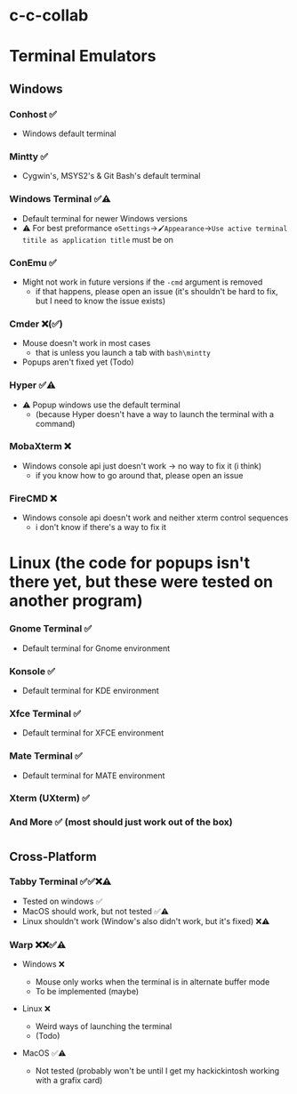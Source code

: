 # c-c-collab

# Terminal Emulators

## Windows

### __Conhost ✅__
- Windows default terminal

### __Mintty ✅__
- Cygwin's, MSYS2's & Git Bash's default terminal

### __Windows Terminal ✅⚠️__
- Default terminal for newer Windows versions
- ⚠️ For best preformance `⚙️Settings`->`🖌️Appearance`->`Use active terminal titile as application title` must be on

### __ConEmu ✅__
- Might not work in future versions if the `-cmd` argument is removed
  - if that happens, please open an issue (it's shouldn't be hard to fix, but I need to know the issue exists)

### __Cmder ❌(✅)__
- Mouse doesn't work in most cases
    - that is unless you launch a tab with `bash\mintty`
- Popups aren't fixed yet (Todo)

### __Hyper ✅⚠️__
- ⚠️ Popup windows use the default terminal
  - (because Hyper doesn't have a way to launch the terminal with a command)

### __MobaXterm ❌__
- Windows console api just doesn't work -> no way to fix it (i think)
  - if you know how to go around that, please open an issue

### __FireCMD ❌__
- Windows console api doesn't work and neither xterm control sequences
    - i don't know if there's a way to fix it

# Linux (the code for popups isn't there yet, but these were tested on another program)

### __Gnome Terminal ✅__
- Default terminal for Gnome environment

### __Konsole ✅__
- Default terminal for KDE environment

### __Xfce Terminal ✅__

- Default terminal for XFCE environment
### __Mate Terminal ✅__
- Default terminal for MATE environment

### __Xterm (UXterm) ✅__

### __And More__  ✅ (most should just work out of the box)

#

## Cross-Platform

### __Tabby Terminal ✅✅❌⚠️__
- Tested on windows ✅
- MacOS should work, but not tested ✅⚠️
- Linux shouldn't work (Window's also didn't work, but it's fixed) ❌⚠️
  
### __Warp ❌❌✅⚠️__
- Windows ❌
  - Mouse only works when the terminal is in alternate buffer mode
  - To be implemented (maybe)

- Linux ❌
  - Weird ways of launching the terminal
  - (Todo)

- MacOS ✅⚠️
  - Not tested (probably won't be until I get my hackickintosh working with a grafix card)